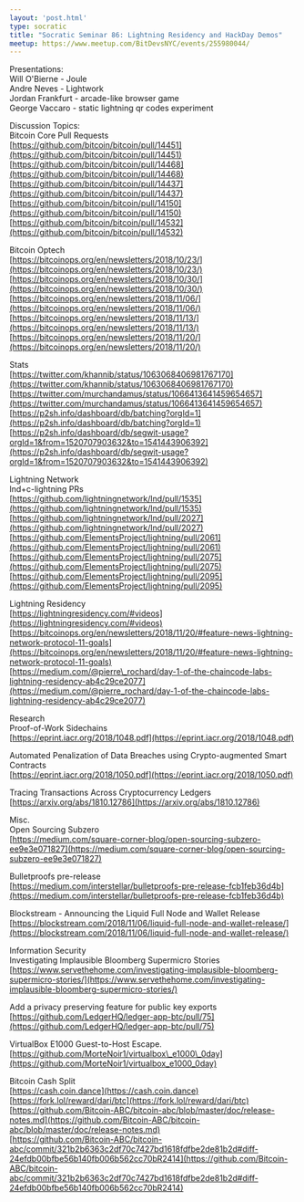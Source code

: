 ```yaml
---
layout: 'post.html'
type: socratic
title: "Socratic Seminar 86: Lightning Residency and HackDay Demos"
meetup: https://www.meetup.com/BitDevsNYC/events/255980044/
---
```


Presentations:  
Will O'Bierne - Joule  
Andre Neves - Lightwork  
Jordan Frankfurt - arcade-like browser game  
George Vaccaro - static lightning qr codes experiment

Discussion Topics:  
Bitcoin Core Pull Requests  
[https://github.com/bitcoin/bitcoin/pull/14451](https://github.com/bitcoin/bitcoin/pull/14451)  
[https://github.com/bitcoin/bitcoin/pull/14468](https://github.com/bitcoin/bitcoin/pull/14468)  
[https://github.com/bitcoin/bitcoin/pull/14437](https://github.com/bitcoin/bitcoin/pull/14437)  
[https://github.com/bitcoin/bitcoin/pull/14150](https://github.com/bitcoin/bitcoin/pull/14150)  
[https://github.com/bitcoin/bitcoin/pull/14532](https://github.com/bitcoin/bitcoin/pull/14532)

Bitcoin Optech  
[https://bitcoinops.org/en/newsletters/2018/10/23/](https://bitcoinops.org/en/newsletters/2018/10/23/)  
[https://bitcoinops.org/en/newsletters/2018/10/30/](https://bitcoinops.org/en/newsletters/2018/10/30/)  
[https://bitcoinops.org/en/newsletters/2018/11/06/](https://bitcoinops.org/en/newsletters/2018/11/06/)  
[https://bitcoinops.org/en/newsletters/2018/11/13/](https://bitcoinops.org/en/newsletters/2018/11/13/)  
[https://bitcoinops.org/en/newsletters/2018/11/20/](https://bitcoinops.org/en/newsletters/2018/11/20/)

Stats  
[https://twitter.com/khannib/status/1063068406981767170](https://twitter.com/khannib/status/1063068406981767170)  
[https://twitter.com/murchandamus/status/1066413641459654657](https://twitter.com/murchandamus/status/1066413641459654657)  
[https://p2sh.info/dashboard/db/batching?orgId=1](https://p2sh.info/dashboard/db/batching?orgId=1)  
[https://p2sh.info/dashboard/db/segwit-usage?orgId=1&from=1520707903632&to=1541443906392](https://p2sh.info/dashboard/db/segwit-usage?orgId=1&from=1520707903632&to=1541443906392)

Lightning Network  
lnd+c-lightning PRs  
[https://github.com/lightningnetwork/lnd/pull/1535](https://github.com/lightningnetwork/lnd/pull/1535)  
[https://github.com/lightningnetwork/lnd/pull/2027](https://github.com/lightningnetwork/lnd/pull/2027)  
[https://github.com/ElementsProject/lightning/pull/2061](https://github.com/ElementsProject/lightning/pull/2061)  
[https://github.com/ElementsProject/lightning/pull/2075](https://github.com/ElementsProject/lightning/pull/2075)  
[https://github.com/ElementsProject/lightning/pull/2095](https://github.com/ElementsProject/lightning/pull/2095)

Lightning Residency  
[https://lightningresidency.com/#videos](https://lightningresidency.com/#videos)  
[https://bitcoinops.org/en/newsletters/2018/11/20/#feature-news-lightning-network-protocol-11-goals](https://bitcoinops.org/en/newsletters/2018/11/20/#feature-news-lightning-network-protocol-11-goals)  
[https://medium.com/@pierre\_rochard/day-1-of-the-chaincode-labs-lightning-residency-ab4c29ce2077](https://medium.com/@pierre_rochard/day-1-of-the-chaincode-labs-lightning-residency-ab4c29ce2077)

Research  
Proof-of-Work Sidechains  
[https://eprint.iacr.org/2018/1048.pdf](https://eprint.iacr.org/2018/1048.pdf)

Automated Penalization of Data Breaches using Crypto-augmented Smart Contracts  
[https://eprint.iacr.org/2018/1050.pdf](https://eprint.iacr.org/2018/1050.pdf)

Tracing Transactions Across Cryptocurrency Ledgers  
[https://arxiv.org/abs/1810.12786](https://arxiv.org/abs/1810.12786)

Misc.  
Open Sourcing Subzero  
[https://medium.com/square-corner-blog/open-sourcing-subzero-ee9e3e071827](https://medium.com/square-corner-blog/open-sourcing-subzero-ee9e3e071827)

Bulletproofs pre-release  
[https://medium.com/interstellar/bulletproofs-pre-release-fcb1feb36d4b](https://medium.com/interstellar/bulletproofs-pre-release-fcb1feb36d4b)

Blockstream - Announcing the Liquid Full Node and Wallet Release  
[https://blockstream.com/2018/11/06/liquid-full-node-and-wallet-release/](https://blockstream.com/2018/11/06/liquid-full-node-and-wallet-release/)

Information Security  
Investigating Implausible Bloomberg Supermicro Stories  
[https://www.servethehome.com/investigating-implausible-bloomberg-supermicro-stories/](https://www.servethehome.com/investigating-implausible-bloomberg-supermicro-stories/)

Add a privacy preserving feature for public key exports  
[https://github.com/LedgerHQ/ledger-app-btc/pull/75](https://github.com/LedgerHQ/ledger-app-btc/pull/75)

VirtualBox E1000 Guest-to-Host Escape.  
[https://github.com/MorteNoir1/virtualbox\_e1000\_0day](https://github.com/MorteNoir1/virtualbox_e1000_0day)

Bitcoin Cash Split  
[https://cash.coin.dance](https://cash.coin.dance)  
[https://fork.lol/reward/dari/btc](https://fork.lol/reward/dari/btc)  
[https://github.com/Bitcoin-ABC/bitcoin-abc/blob/master/doc/release-notes.md](https://github.com/Bitcoin-ABC/bitcoin-abc/blob/master/doc/release-notes.md)  
[https://github.com/Bitcoin-ABC/bitcoin-abc/commit/321b2b6363c2df70c7427bd1618fdfbe2de81b2d#diff-24efdb00bfbe56b140fb006b562cc70bR2414](https://github.com/Bitcoin-ABC/bitcoin-abc/commit/321b2b6363c2df70c7427bd1618fdfbe2de81b2d#diff-24efdb00bfbe56b140fb006b562cc70bR2414)
